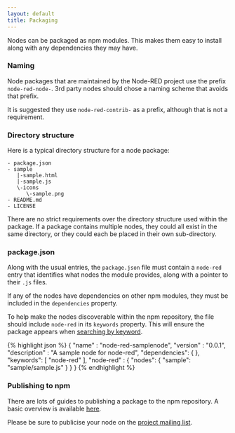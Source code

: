 ```yaml
---
layout: default
title: Packaging
---
```


Nodes can be packaged as npm modules. This makes them easy to install along with
any dependencies they may have.

### Naming

Node packages that are maintained by the Node-RED project use the prefix
`node-red-node-`. 3rd party nodes should chose a naming scheme that avoids that
prefix.

It is suggested they use `node-red-contrib-` as a prefix, although that is not
a requirement.

### Directory structure

Here is a typical directory structure for a node package:

    - package.json
    - sample
       |-sample.html
       |-sample.js
       \-icons
          \-sample.png
    - README.md
    - LICENSE

There are no strict requirements over the directory structure used within the
package. If a package contains multiple nodes, they could all exist in the same
directory, or they could each be placed in their own sub-directory.

### package.json

Along with the usual entries, the `package.json` file must contain a `node-red`
entry that identifies what nodes the module provides, along with a pointer to
their `.js` files.

If any of the nodes have dependencies on other npm modules, they must be included
in the `dependencies` property.

To help make the nodes discoverable within the npm repository, the file should
include `node-red` in its `keywords` property. This will ensure the package
appears when [searching by keyword](https://www.npmjs.org/browse/keyword/node-red).

{% highlight json %}
{
    "name"         : "node-red-samplenode",
    "version"      : "0.0.1",
    "description"  : "A sample node for node-red",
    "dependencies": {
    },
    "keywords": [ "node-red" ],
    "node-red"     : {
        "nodes": {
            "sample": "sample/sample.js"
        }
    }
}
{% endhighlight %}

### Publishing to npm

There are lots of guides to publishing a package to the npm repository.
A basic overview is available [here](https://www.npmjs.org/doc/misc/npm-developers.html).

Please be sure to publicise your node on the [project mailing list](https://groups.google.com/forum/#!forum/node-red).
